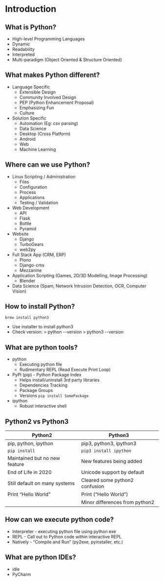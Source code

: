 
# Introduction

## What is Python?
- High-level Programming Languages
- Dynamic
- Readability
- Interpreted
- Multi-paradigm (Object Oriented & Structure Oriented)

## What makes Python different?
- Language Specific
  - Extensible Design
  - Community Involved Design
  - PEP (Python Enhancement Proposal)
  - Emphasizing Fun
  - Culture
- Solution Specific
  - Automation (Eg: csv parsing)
  - Data Science
  - Desktop (Cross Platform)
  - Android
  - Web
  - Machine Learning

## Where can we use Python?
- Linux Scripting / Administration
  - Files
  - Configuration
  - Process
  - Applications
  - Testing / Validation
- Web Development
  - API
  - Flask
  - Bottle
  - Pyramid
- Website
  - Django
  - TurboGears
  - web2py
- Full Stack App (CRM, ERP)
  - Plono
  - Django-cms
  - Mezzanine
- Application Scripting (Games, 2D/3D Modelling, Image Processing)
  - Blender
- Data Science (Spam, Network Intrusion Detection, OCR, Computer Vision)

## How to install Python?
`brew install python3`

- Use installer to install python3
- Check version:   	> python --version	> python3 --version

## What are python tools?
- python
    - Executing python file
    - Rudimentary REPL (Read Execute Print Loop)
- PyPI (pip) - Python Package Index
    - Helps install/uninstall 3rd party libraries
    - Dependencies Tracking
    - Package Groups
    - Versions
`pip install SomePackage`
- ipython
    - Robust interactive shell

## Python2 vs Python3

| Python2                       | Python3                           |
| ----------------------------- | --------------------------------- |
| pip, python, ipython          | pip3, python3, ipython3           |
| `pip install`                 | `pip3 install ipython`            |
| Maintained but no new feature | New features being added          |
| End of Life in 2020           | Unicode support by default        |
| Still default on many systems | Cleared some python2 confusion    |
| Print “Hello World”           | Print (“Hello World”)             |
|                               | Minor differences from python2    |

## How can we execute python code?
- Interpreter - executing python file using python exe
- REPL - Call out to Python code within interactive REPL
- Natively - “Compile and Run” (py2exe, pyinstaller, etc.)

## What are python IDEs?
- idle
- PyCharm
